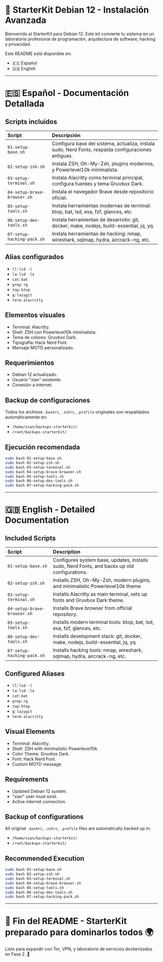 # 🧰 StarterKit Debian 12 - Instalación Avanzada

Bienvenido al StarterKit para Debian 12. Este kit convierte tu sistema en un laboratorio profesional de programación, arquitectura de software, hacking y privacidad.

Este README está disponible en:

- 🇪🇸 Español
- 🇬🇧 English

---

# 🇪🇸 Español - Documentación Detallada

## Scripts incluidos

| Script | Descripción |
|:-------|:------------|
| `01-setup-base.sh` | Configura base del sistema, actualiza, instala sudo, Nerd Fonts, respalda configuraciones antiguas. |
| `02-setup-zsh.sh` | Instala ZSH, Oh-My-Zsh, plugins modernos, y Powerlevel10k minimalista. |
| `03-setup-terminal.sh` | Instala Alacritty como terminal principal, configura fuentes y tema Gruvbox Dark. |
| `04-setup-brave-browser.sh` | Instala el navegador Brave desde repositorio oficial. |
| `05-setup-tools.sh` | Instala herramientas modernas de terminal: btop, bat, lsd, exa, fzf, glances, etc. |
| `06-setup-dev-tools.sh` | Instala herramientas de desarrollo: git, docker, make, nodejs, build-essential, jq, yq. |
| `07-setup-hacking-pack.sh` | Instala herramientas de hacking: nmap, wireshark, sqlmap, hydra, aircrack-ng, etc. |

## Alias configurados

- `ll`: `lsd -l`
- `la`: `lsd -la`
- `cat`: `bat`
- `grep`: `rg`
- `top`: `btop`
- `g`: `lazygit`
- `term`: `alacritty`

## Elementos visuales

- Terminal: Alacritty.
- Shell: ZSH con Powerlevel10k minimalista.
- Tema de colores: Gruvbox Dark.
- Tipografía: Hack Nerd Font.
- Mensaje MOTD personalizado.

## Requerimientos

- Debian 12 actualizado.
- Usuario "xian" existente.
- Conexión a internet.

## Backup de configuraciones

Todos los archivos `.bashrc`, `.zshrc`, `.profile` originales son respaldados automáticamente en:

- `/home/xian/backups-starterkit/`
- `/root/backups-starterkit/`

## Ejecución recomendada

```bash
sudo bash 01-setup-base.sh
sudo bash 02-setup-zsh.sh
sudo bash 03-setup-terminal.sh
sudo bash 04-setup-brave-browser.sh
sudo bash 05-setup-tools.sh
sudo bash 06-setup-dev-tools.sh
sudo bash 07-setup-hacking-pack.sh
```

---

# 🇬🇧 English - Detailed Documentation

## Included Scripts

| Script | Description |
|:-------|:------------|
| `01-setup-base.sh` | Configures system base, updates, installs sudo, Nerd Fonts, and backs up old configurations. |
| `02-setup-zsh.sh` | Installs ZSH, Oh-My-Zsh, modern plugins, and minimalistic Powerlevel10k theme. |
| `03-setup-terminal.sh` | Installs Alacritty as main terminal, sets up fonts and Gruvbox Dark theme. |
| `04-setup-brave-browser.sh` | Installs Brave browser from official repository. |
| `05-setup-tools.sh` | Installs modern terminal tools: btop, bat, lsd, exa, fzf, glances, etc. |
| `06-setup-dev-tools.sh` | Installs development stack: git, docker, make, nodejs, build-essential, jq, yq. |
| `07-setup-hacking-pack.sh` | Installs hacking tools: nmap, wireshark, sqlmap, hydra, aircrack-ng, etc. |

## Configured Aliases

- `ll`: `lsd -l`
- `la`: `lsd -la`
- `cat`: `bat`
- `grep`: `rg`
- `top`: `btop`
- `g`: `lazygit`
- `term`: `alacritty`

## Visual Elements

- Terminal: Alacritty.
- Shell: ZSH with minimalistic Powerlevel10k.
- Color Theme: Gruvbox Dark.
- Font: Hack Nerd Font.
- Custom MOTD message.

## Requirements

- Updated Debian 12 system.
- "xian" user must exist.
- Active internet connection.

## Backup of configurations

All original `.bashrc`, `.zshrc`, `.profile` files are automatically backed up in:

- `/home/xian/backups-starterkit/`
- `/root/backups-starterkit/`

## Recommended Execution

```bash
sudo bash 01-setup-base.sh
sudo bash 02-setup-zsh.sh
sudo bash 03-setup-terminal.sh
sudo bash 04-setup-brave-browser.sh
sudo bash 05-setup-tools.sh
sudo bash 06-setup-dev-tools.sh
sudo bash 07-setup-hacking-pack.sh
```

---

# 🎉 Fin del README - StarterKit preparado para dominarlos todos 🌍

Listo para expandir con Tor, VPN, y laboratorio de servicios dockerizados en Fase 2. 🚀
